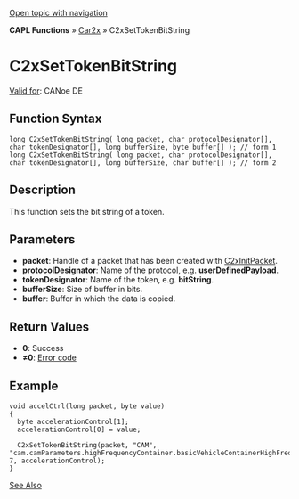 [Open topic with navigation](../../../../../CANoeDEFamily.htm#Topics/CAPLFunctions/Car2x/Functions/CAPLfunctionC2xSetTokenBitString.md)

**CAPL Functions** » [Car2x](../CAPLfunctionsCar2xOverview.md) » C2xSetTokenBitString

# C2xSetTokenBitString

[Valid for](../../../Shared/FeatureAvailability.md): CANoe DE

## Function Syntax

```plaintext
long C2xSetTokenBitString( long packet, char protocolDesignator[], char tokenDesignator[], long bufferSize, byte buffer[] ); // form 1
long C2xSetTokenBitString( long packet, char protocolDesignator[], char tokenDesignator[], long bufferSize, char buffer[] ); // form 2
```

## Description

This function sets the bit string of a token.

## Parameters

- **packet**: Handle of a packet that has been created with [C2xInitPacket](CAPLfunctionC2xInitPacket.md).
- **protocolDesignator**: Name of the [protocol](../../../CANoeCANalyzer/Car2x/protocols/protocoloverviewCar2x.md), e.g. **userDefinedPayload**.
- **tokenDesignator**: Name of the token, e.g. **bitString**.
- **bufferSize**: Size of buffer in bits.
- **buffer**: Buffer in which the data is copied.

## Return Values

- **0**: Success
- **≠0**: [Error code](../CAPLfunctionsCar2xErrorCodes.md)

## Example

```plaintext
void accelCtrl(long packet, byte value)
{
  byte accelerationControl[1];
  accelerationControl[0] = value;

  C2xSetTokenBitString(packet, "CAM", "cam.camParameters.highFrequencyContainer.basicVehicleContainerHighFrequency.accelerationControl", 7, accelerationControl);
}
```

[See Also](javascript:void(0);)